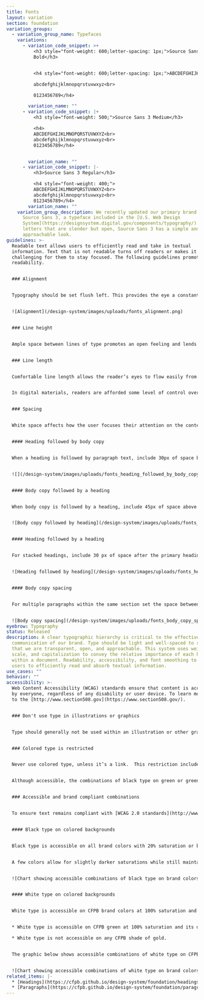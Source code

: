 ```yaml
---
title: Fonts
layout: variation
section: foundation
variation_groups:
  - variation_group_name: Typefaces
    variations:
      - variation_code_snippet: >+
          <h3 style="font-weight: 600;letter-spacing: 1px;">Source Sans 3 Semi
          Bold</h3>


          <h4 style="font-weight: 600;letter-spacing: 1px;">ABCDEFGHIJKLMNOPQRSTUVWXYZ<br>

          abcdefghijklmnopqrstuvwxyz<br>

          0123456789</h4>

        variation_name: ""
      - variation_code_snippet: |+
          <h3 style="font-weight: 500;">Source Sans 3 Medium</h3>

          <h4>
          ABCDEFGHIJKLMNOPQRSTUVWXYZ<br>
          abcdefghijklmnopqrstuvwxyz<br>
          0123456789</h4>


        variation_name: ""
      - variation_code_snippet: |-
          <h3>Source Sans 3 Regular</h3>

          <h4 style="font-weight: 400;">
          ABCDEFGHIJKLMNOPQRSTUVWXYZ<br>
          abcdefghijklmnopqrstuvwxyz<br>
          0123456789</h4>
        variation_name: ""
    variation_group_description: We recently updated our primary brand typeface to
      Source Sans 3, a typeface included in the [U.S. Web Design
      System](https://designsystem.digital.gov/components/typography/). With
      letters that are slender but open, Source Sans 3 has a simple and
      approachable look.
guidelines: >-
  Readable text allows users to efficiently read and take in textual
  information. Text that is not readable turns off readers or makes it
  challenging for them to stay focused. The following guidelines promote good
  readability.


  ### Alignment


  Typography should be set flush left. This provides the eye a constant starting point for each line, making text easier to read.


  ![Alignment](/design-system/images/uploads/fonts_alignment.png)


  ### Line height


  Ample space between lines of type promotes an open feeling and lends flow to body copy. When setting body copy, the leading should be 1.375 times the type size, or 37.5% larger.


  ### Line length


  Comfortable line length allows the reader’s eyes to flow easily from the end of one line to the beginning of the next. The ideal line length is 66 characters, including spaces, though lengths may range from 45 to 90 characters.


  In digital materials, readers are afforded some level of control over line length by narrowing their browser window or changing the type size display on their devices. In printed materials, readers do not have this control. For this reason, special effort should be made to use a line length as close as possible to 66 characters in printed materials. This can be achieved by using a multi-column layout or larger margins.


  ### Spacing


  White space affects how the user focuses their attention on the content. It makes it easier to know what to read and where to begin. Spacing between typographic elements should be open enough to feel light, but close enough to establish a proper relationship between elements.


  #### Heading followed by body copy


  When a heading is followed by paragraph text, include 30px of space below Display and 15px below Headings 1–6.


  ![](/design-system/images/uploads/fonts_heading_followed_by_body_copy.png)


  #### Body copy followed by a heading


  When body copy is followed by a heading, include 45px of space above Heading 2 and 30px above Headings 3–6.


  ![Body copy followed by heading](/design-system/images/uploads/fonts_body_copy_followed_by_heading.png)


  #### Heading followed by a heading


  For stacked headings, include 30 px of space after the primary heading.


  ![Heading followed by heading](/design-system/images/uploads/fonts_heading_followed_by_heading.png)


  #### Body copy spacing


  For multiple paragraphs within the same section set the space between paragraphs to 15px.


  ![Body copy spacing](/design-system/images/uploads/fonts_body_copy_spacing.png)
eyebrow: Typography
status: Released
description: A clear typographic hierarchy is critical to the effective
  communication of our brand. Type should be light and well-spaced to reinforce
  that we are transparent, open, and approachable. This system uses weight,
  scale, and capitalization to convey the relative importance of each heading
  within a document. Readability, accessibility, and font smoothing to allow all
  users to efficiently read and absorb textual information.
use_cases: ""
behavior: ""
accessibility: >-
  Web Content Accessibility (WCAG) standards ensure that content is accessible
  by everyone, regardless of any disability or user device. To learn more, refer
  to the [http://www.section508.gov](https://www.section508.gov/).


  ### Don't use type in illustrations or graphics


  Type should generally not be used within an illustration or other graphic, as assistive technology such as screen readers can't make sense of the words.


  ### Colored type is restricted


  Never use colored type, unless it’s a link.  This restriction includes all brand colors, including CFPB green.


  Although accessible, the combinations of black type on green or green type on black should never be used.


  ### Accessible and brand compliant combinations


  To ensure text remains compliant with [WCAG 2.0 standards](http://www.w3.org/TR/WCAG20/), use only these permitted type and background color combinations, which fall within the range of foreground/background color contrast permitted by the Section 508 guidelines. For specific color values, visit our [Color page](https://cfpb.github.io/design-system/foundation/color).


  #### Black type on colored backgrounds


  Black type is accessible on all brand colors with 20% saturation or below when using at least 14pt type. Hex values for those colors are shown in parentheses in the image below; for their RGB equivalents, [visit our Color page](https://cfpb.github.io/design-system/foundation/color#tints).


  A few colors allow for slightly darker saturations while still maintaining accessibility. If you're looking to use a combination not listed here, check [WebAIM Contrast Checker](https://webaim.org/resources/contrastchecker/)  to verify accessibility.


  ![Chart showing accessible combinations of black type on brand colors with 20% saturation](/design-system/images/uploads/black_type_revised.png)


  #### White type on colored backgrounds


  White type is accessible on CFPB brand colors at 100% saturation and their darker shades when using at least 14pt type, with the following two exceptions:


  * White type is accessible on CFPB green at 100% saturation and its darker shades *only* when using at least 14pt bold type. Alternatively, use at least 18pt regular type.

  * White type is not accessible on any CFPB shade of gold.


  The graphic below shows accessible combinations of white type on CFPB brand colors at 100% saturation. Hex values for those colors are shown in parentheses; for their RGB equivalents, [visit our Color page](https://cfpb.github.io/design-system/foundation/color#tints).


  ![Chart showing accessible combinations of white type on brand colors at 100% saturation](/design-system/images/uploads/white_type_revised.png)
related_items: |-
  * [Headings](https://cfpb.github.io/design-system/foundation/headings)
  * [Paragraphs](https://cfpb.github.io/design-system/foundation/paragraphs)
---
```

